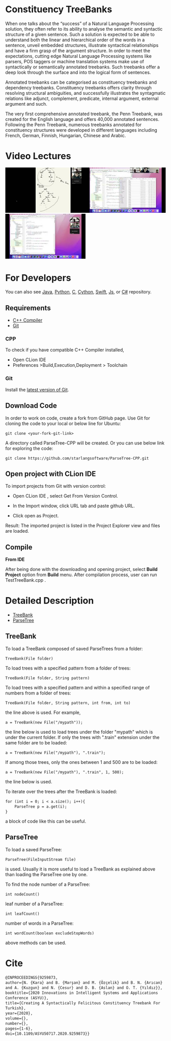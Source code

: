 Constituency TreeBanks
============

When one talks about the “success” of a Natural Language Processing solution, they often refer to its ability to analyse the semantic and syntactic structure of a given sentence. Such a solution is expected to be able to understand both the linear and hierarchical order of the words in a sentence, unveil embedded structures, illustrate syntactical relationships and have a firm grasp of the argument structure. In order to meet the expectations, cutting edge Natural Language Processing systems like parsers, POS taggers or machine translation systems make use of syntactically or semantically annotated treebanks. Such treebanks offer a deep look through the surface and into the logical form of sentences.

Annotated treebanks can be categorised as constituency treebanks and dependency treebanks. Constituency treebanks offers clarity through resolving structural ambiguities, and successfully illustrates the syntagmatic relations like adjunct, complement, predicate, internal argument, external argument and such. 

The very first comprehensive annotated treebank, the Penn Treebank, was created for the English language and offers 40,000 annotated sentences. Following the Penn Treebank, numerous treebanks annotated for constituency structures were developed in different languages including French, German, Finnish, Hungarian, Chinese and Arabic.

Video Lectures
============

[<img src="https://github.com/StarlangSoftware/ParseTree/blob/master/video1.jpg" width="50%">](https://youtu.be/fY8tn8ny0m4)[<img src="https://github.com/StarlangSoftware/ParseTree/blob/master/video2.jpg" width="50%">](https://youtu.be/aNGrV3DkzAg)[<img src="https://github.com/StarlangSoftware/ParseTree/blob/master/video3.jpg" width="50%">](https://youtu.be/78KXo9tHcqQ)

For Developers
============

You can also see [Java](https://github.com/starlangsoftware/ParseTree), [Python](https://github.com/starlangsoftware/ParseTree-Py), [C](https://github.com/starlangsoftware/ParseTree-C), [Cython](https://github.com/starlangsoftware/ParseTree-Cy), [Swift](https://github.com/starlangsoftware/ParseTree-Swift), [Js](https://github.com/starlangsoftware/ParseTree-Js), or [C#](https://github.com/starlangsoftware/ParseTree-CS) repository.

## Requirements

* [C++ Compiler](#cpp)
* [Git](#git)


### CPP
To check if you have compatible C++ Compiler installed,
* Open CLion IDE 
* Preferences >Build,Execution,Deployment > Toolchain  

### Git

Install the [latest version of Git](https://git-scm.com/book/en/v2/Getting-Started-Installing-Git).

## Download Code

In order to work on code, create a fork from GitHub page. 
Use Git for cloning the code to your local or below line for Ubuntu:

	git clone <your-fork-git-link>

A directory called ParseTree-CPP will be created. Or you can use below link for exploring the code:

	git clone https://github.com/starlangsoftware/ParseTree-CPP.git

## Open project with CLion IDE

To import projects from Git with version control:

* Open CLion IDE , select Get From Version Control.

* In the Import window, click URL tab and paste github URL.

* Click open as Project.

Result: The imported project is listed in the Project Explorer view and files are loaded.


## Compile

**From IDE**

After being done with the downloading and opening project, select **Build Project** option from **Build** menu. After compilation process, user can run TestTreeBank.cpp .

Detailed Description
============

+ [TreeBank](#treebank)
+ [ParseTree](#parsetree)

## TreeBank

To load a TreeBank composed of saved ParseTrees from a folder:

	TreeBank(File folder)

To load trees with a specified pattern from a folder of trees: 

	TreeBank(File folder, String pattern)
	
To load trees with a specified pattern and within a specified range of numbers from a folder of trees:

	TreeBank(File folder, String pattern, int from, int to)
	
the line above is used. For example,

	a = TreeBank(new File("/mypath"));

the line below is used to load trees under the folder "mypath" which is under the current folder. If only the trees with ".train" extension under the same folder are to be loaded:

	a = TreeBank(new File("/mypath"), ".train");

If among those trees, only the ones between 1 and 500 are to be loaded:

	a = TreeBank(new File("/mypath"), ".train", 1, 500);

the line below is used. 

To iterate over the trees after the TreeBank is loaded:

	for (int i = 0; i < a.size(); i++){
		ParseTree p = a.get(i);
	}
	
a block of code like this can be useful.

## ParseTree

To load a saved ParseTree:

	ParseTree(FileInputStream file)
	
is used. Usually it is more useful to load a TreeBank as explained above than loading the ParseTree one by one.

To find the node number of a ParseTree:

	int nodeCount()
	
leaf number of a ParseTree:

	int leafCount()
	
number of words in a ParseTree:

	int wordCount(boolean excludeStopWords)
	
above methods can be used.

# Cite

	@INPROCEEDINGS{9259873,
  	author={N. {Kara} and B. {Marşan} and M. {Özçelik} and B. N. {Arıcan} and A. {Kuzgun} and N. {Cesur} and D. B. {Aslan} and O. T. {Yıldız}},
  	booktitle={2020 Innovations in Intelligent Systems and Applications Conference (ASYU)}, 
  	title={Creating A Syntactically Felicitous Constituency Treebank For Turkish}, 
  	year={2020},
  	volume={},
  	number={},
  	pages={1-6},
  	doi={10.1109/ASYU50717.2020.9259873}}
